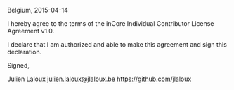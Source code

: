 Belgium, 2015-04-14

I hereby agree to the terms of the inCore Individual Contributor License
Agreement v1.0.

I declare that I am authorized and able to make this agreement and sign this
declaration.

Signed,

Julien Laloux julien.laloux@jlaloux.be https://github.com/jlaloux

